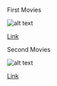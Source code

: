 First Movies

![alt text](https://upload.wikimedia.org/wikipedia/en/5/53/Parasite_%282019_film%29.png)

[Link](https://www.imdb.com/title/tt6751668/?ref_=nv_sr_srsg_0_tt_7_nm_1_q_para)




Second Movies

![alt text](https://upload.wikimedia.org/wikipedia/en/8/85/The_Umbrella_Academy_season_4.jpg)

[Link](https://www.imdb.com/title/tt1312171/?ref_=nv_sr_srsg_0_tt_3_nm_5_q_umb)

